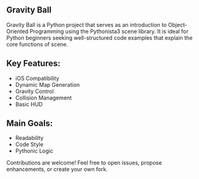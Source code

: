 ## Gravity Ball

Gravity Ball is a Python project that serves as an introduction to Object-Oriented Programming using the Pythonista3 scene library. It is ideal for Python beginners seeking well-structured code examples that explain the core functions of scene.

## Key Features:

- iOS Compatibility
- Dynamic Map Generation
- Gravity Control
- Collision Management
- Basic HUD

## Main Goals:

- Readability
- Code Style
- Pythonic Logic

Contributions are welcome! Feel free to open issues, propose enhancements, or create your own fork.
